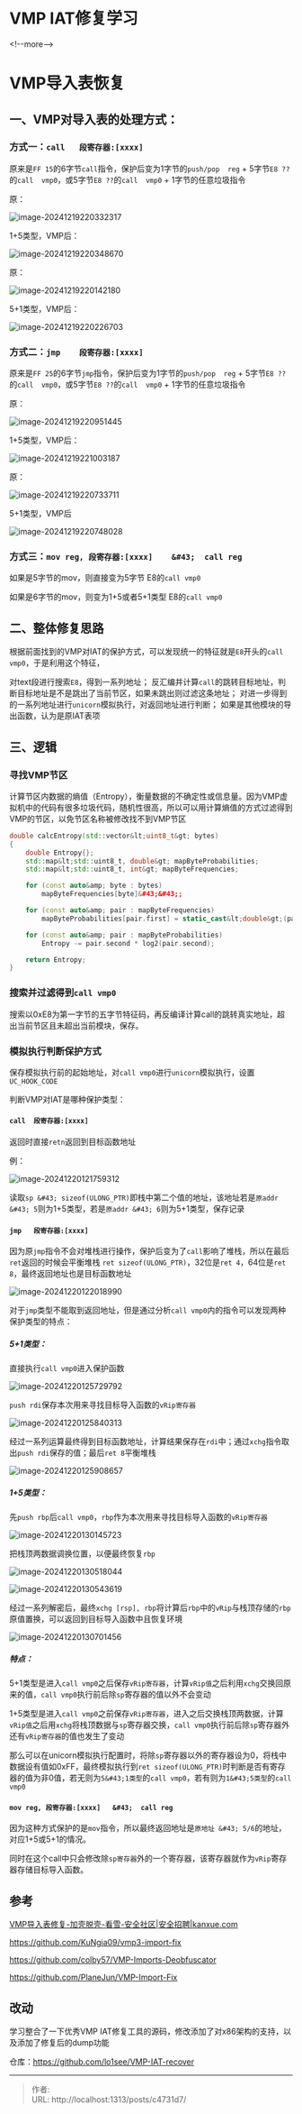 # VMP IAT修复学习


&lt;!--more--&gt;

# VMP导入表恢复

## 一、VMP对导入表的处理方式：

### 方式一：`call	段寄存器:[xxxx]`

原来是`FF 15`的6字节`call`指令，保护后变为1字节的`push/pop  reg` &#43; 5字节`E8 ??`的`call  vmp0`，或5字节`E8 ??`的`call  vmp0` &#43; 1字节的任意垃圾指令

原：

![image-20241219220332317](https://cdn.jsdelivr.net/gh/lo1see/Picturebed@main/img/image-20241219220332317.png)

1&#43;5类型，VMP后：

![image-20241219220348670](https://cdn.jsdelivr.net/gh/lo1see/Picturebed@main/img/image-20241219220348670.png)

原：

![image-20241219220142180](https://cdn.jsdelivr.net/gh/lo1see/Picturebed@main/img/image-20241219220142180.png)

5&#43;1类型，VMP后：

![image-20241219220226703](https://cdn.jsdelivr.net/gh/lo1see/Picturebed@main/img/image-20241219220226703.png)



### 方式二：`jmp	段寄存器:[xxxx]`

原来是`FF 25`的6字节`jmp`指令，保护后变为1字节的`push/pop  reg` &#43; 5字节`E8 ??`的`call  vmp0`，或5字节`E8 ??`的`call  vmp0` &#43; 1字节的任意垃圾指令

原：

![image-20241219220951445](https://cdn.jsdelivr.net/gh/lo1see/Picturebed@main/img/image-20241219220951445.png)

1&#43;5类型，VMP后：

![image-20241219221003187](https://cdn.jsdelivr.net/gh/lo1see/Picturebed@main/img/image-20241219221003187.png)

原：

![image-20241219220733711](https://cdn.jsdelivr.net/gh/lo1see/Picturebed@main/img/image-20241219220733711.png)

5&#43;1类型，VMP后

![image-20241219220748028](https://cdn.jsdelivr.net/gh/lo1see/Picturebed@main/img/image-20241219220748028.png)

### 方式三：`mov reg, 段寄存器:[xxxx]	 &#43;	call reg`

如果是5字节的mov，则直接变为5字节 E8的`call vmp0`

如果是6字节的mov，则变为1&#43;5或者5&#43;1类型 E8的`call vmp0`



## 二、整体修复思路

根据前面找到的VMP对IAT的保护方式，可以发现统一的特征就是`E8`开头的`call vmp0`，于是利用这个特征，

对text段进行搜索`E8`，得到一系列地址；
反汇编并计算`call`的跳转目标地址，判断目标地址是不是跳出了当前节区，如果未跳出则过滤这条地址；
对进一步得到的一系列地址进行`unicorn`模拟执行，对返回地址进行判断；
如果是其他模块的导出函数，认为是原IAT表项



## 三、逻辑

### 寻找VMP节区

计算节区内数据的熵值（Entropy），衡量数据的不确定性或信息量。因为VMP虚拟机中的代码有很多垃圾代码，随机性很高，所以可以用计算熵值的方式过滤得到VMP的节区，以免节区名称被修改找不到VMP节区

```C&#43;&#43;
double calcEntropy(std::vector&lt;uint8_t&gt; bytes)
{
	double Entropy{};
	std::map&lt;std::uint8_t, double&gt; mapByteProbabilities;
	std::map&lt;std::uint8_t, int&gt; mapByteFrequencies;

	for (const auto&amp; byte : bytes)
		mapByteFrequencies[byte]&#43;&#43;;

	for (const auto&amp; pair : mapByteFrequencies)
		mapByteProbabilities[pair.first] = static_cast&lt;double&gt;(pair.second) / bytes.size();

	for (const auto&amp; pair : mapByteProbabilities)
		Entropy -= pair.second * log2(pair.second);

	return Entropy;
}
```

### 搜索并过滤得到`call vmp0`

搜索以0xE8为第一字节的五字节特征码，再反编译计算call的跳转真实地址，超出当前节区且未超出当前模块，保存。

### 模拟执行判断保护方式

保存模拟执行前的起始地址，对`call vmp0`进行`unicorn`模拟执行，设置`UC_HOOK_CODE`

判断VMP对IAT是哪种保护类型：

#### `call	段寄存器:[xxxx]`

返回时直接`retn`返回到目标函数地址

例：

![image-20241220121759312](https://cdn.jsdelivr.net/gh/lo1see/Picturebed@main/img/image-20241220121759312.png)

读取`sp &#43; sizeof(ULONG_PTR)`即栈中第二个值的地址，该地址若是`原addr &#43; 5`则为1&#43;5类型，若是`原addr &#43; 6`则为5&#43;1类型，保存记录

#### `jmp	段寄存器:[xxxx]`

因为原`jmp`指令不会对堆栈进行操作，保护后变为了`call`影响了堆栈，所以在最后`ret`返回的时候会平衡堆栈  `ret sizeof(ULONG_PTR)`，32位是`ret 4`，64位是`ret 8`，最终返回地址也是目标函数地址

![image-20241220122018990](https://cdn.jsdelivr.net/gh/lo1see/Picturebed@main/img/image-20241220122018990.png)

对于`jmp`类型不能取到返回地址，但是通过分析`call vmp0`内的指令可以发现两种保护类型的特点：

##### 5&#43;1类型：

直接执行`call vmp0`进入保护函数

![image-20241220125729792](https://cdn.jsdelivr.net/gh/lo1see/Picturebed@main/img/image-20241220125729792.png)

`push rdi`保存本次用来寻找目标导入函数的`vRip寄存器`

![image-20241220125840313](https://cdn.jsdelivr.net/gh/lo1see/Picturebed@main/img/image-20241220125840313.png)

经过一系列运算最终得到目标函数地址，计算结果保存在`rdi`中；通过`xchg`指令取出`push rdi`保存的值；最后`ret 8`平衡堆栈

![image-20241220125908657](https://cdn.jsdelivr.net/gh/lo1see/Picturebed@main/img/image-20241220125908657.png)

##### 1&#43;5类型：

先`push rbp`后`call vmp0`，`rbp`作为本次用来寻找目标导入函数的`vRip寄存器`

![image-20241220130145723](https://cdn.jsdelivr.net/gh/lo1see/Picturebed@main/img/image-20241220130145723.png)

把栈顶两数据调换位置，以便最终恢复`rbp`

![image-20241220130518044](https://cdn.jsdelivr.net/gh/lo1see/Picturebed@main/img/image-20241220130518044.png)

![image-20241220130543619](https://cdn.jsdelivr.net/gh/lo1see/Picturebed@main/img/image-20241220130543619.png)

经过一系列解密后，最终`xchg [rsp], rbp`将计算后`rbp`中的`vRip`与栈顶存储的`rbp`原值置换，可以返回到目标导入函数中且恢复环境

![image-20241220130701456](https://cdn.jsdelivr.net/gh/lo1see/Picturebed@main/img/image-20241220130701456.png)

##### 特点：

5&#43;1类型是进入`call vmp0`之后保存`vRip寄存器`，计算`vRip值`之后利用`xchg`交换回原来的值，`call vmp0`执行前后除`sp`寄存器的值以外不会变动

1&#43;5类型是进入`call vmp0`之前保存`vRip寄存器`，进入之后交换栈顶两数据，计算`vRip值`之后用`xchg`将栈顶数据与`sp`寄存器交换，`call vmp0`执行前后除`sp`寄存器外还有`vRip寄存器`的值也发生了变动

那么可以在unicorn模拟执行配置时，将除`sp`寄存器以外的寄存器设为0，将栈中数据设有值如0xFF，最终模拟执行到`ret sizeof(ULONG_PTR)`时判断是否有寄存器的值为非0值，若无则为`5&#43;1类型`的`call vmp0`，若有则为`1&#43;5类型`的`call vmp0`

#### `mov reg, 段寄存器:[xxxx]	 &#43;	call reg`

因为这种方式保护的是`mov`指令，所以最终返回地址是`原地址 &#43; 5/6`的地址，对应1&#43;5或5&#43;1的情况。

同时在这个call中只会修改除`sp寄存器`外的一个寄存器，该寄存器就作为`vRip`寄存器存储目标导入函数。

## 参考

[VMP导入表修复-加壳脱壳-看雪-安全社区|安全招聘|kanxue.com](https://bbs.kanxue.com/thread-269008.htm)

https://github.com/KuNgia09/vmp3-import-fix

https://github.com/colby57/VMP-Imports-Deobfuscator

https://github.com/PlaneJun/VMP-Import-Fix

## 改动

学习整合了一下优秀VMP IAT修复工具的源码，修改添加了对x86架构的支持，以及添加了修复后的dump功能

仓库：https://github.com/lo1see/VMP-IAT-recover


---

> 作者:   
> URL: http://localhost:1313/posts/c4731d7/  

